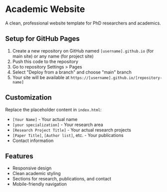 # Academic Website

A clean, professional website template for PhD researchers and academics.

## Setup for GitHub Pages

1. Create a new repository on GitHub named `[username].github.io` (for main site) or any name (for project site)
2. Push this code to the repository
3. Go to repository Settings > Pages
4. Select "Deploy from a branch" and choose "main" branch
5. Your site will be available at `https://[username].github.io/[repository-name]`

## Customization

Replace the placeholder content in `index.html`:
- `[Your Name]` - Your actual name
- `[your specialization]` - Your research area
- `[Research Project Title]` - Your actual research projects
- `[Paper Title]`, `[Author list]`, etc. - Your publications
- Contact information

## Features

- Responsive design
- Clean academic styling
- Sections for research, publications, and contact
- Mobile-friendly navigation
